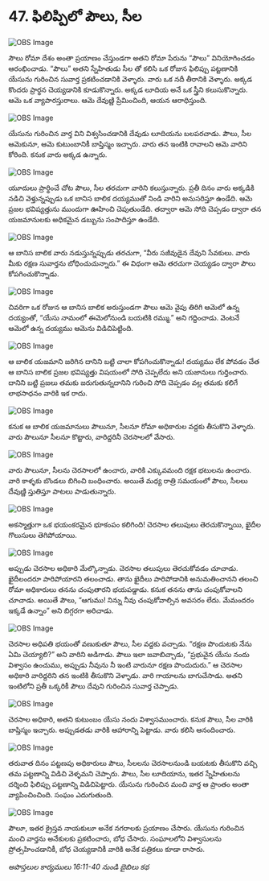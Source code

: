 # 47. ఫిలిప్పిలో పౌలు, సీల

![OBS Image](https://cdn.door43.org/obs/jpg/360px/obs-en-47-01.jpg)

సౌలు రోమా దేశం అంతా ప్రయాణం చేస్తుండగా అతని రోమా పేరును “పౌలు” వినియోగించడం ఆరంభించాడు. “పౌలు” అతని స్నేహితుడు సీల తో కలిసి ఒక రోజున ఫిలిప్పు పట్టణానికి యేసును గురించిన సువార్త ప్రకటించడానికి వెళ్ళారు. వారు ఒక నదీ తీరానికి వెళ్ళారు. అక్కడ కొందరు ప్రార్థన చెయ్యడానికి కూడుకొన్నారు. అక్కడ లూదియ అనే ఒక స్త్రీని కలుసుకొన్నారు. ఆమె ఒక వ్యాపారస్తురాలు. ఆమె దేవుణ్ణి ప్రేమించింది, ఆయన ఆరాధిస్తుంది. 

![OBS Image](https://cdn.door43.org/obs/jpg/360px/obs-en-47-02.jpg)

యేసును గురించిన వార్త విని విశ్వసించడానికి దేవుడు లూదియను బలపరచాడు. పౌలు, సీల ఆమెకునూ, ఆమె కుటుంబానికీ బాప్తిస్మం ఇచ్చారు. వారు తన ఇంటికి రావాలని ఆమె వారిని కోరింది. కనుక వారు అక్కడ ఉన్నారు. 

![OBS Image](https://cdn.door43.org/obs/jpg/360px/obs-en-47-03.jpg)

యూదులు ప్రార్థించే చోట పౌలు, సీల తరచుగా వారిని కలుస్తున్నారు. ప్రతీ దినం వారు అక్కడికి నడిచి వెళ్తున్నప్పుడు ఒక బానిస బాలిక దయ్యముతో నిండి వారిని అనుసరిస్తూ ఉండేది. ఆమె ప్రజల భవిష్యత్తును ముందుగా ఊహించి చెపుతుండేది. తద్వారా ఆమె సోది చెప్పడం ద్వారా తన యజమానులకు అధికమైన డబ్బును సంపాదిస్తూ ఉండేది.

![OBS Image](https://cdn.door43.org/obs/jpg/360px/obs-en-47-04.jpg)

ఆ బానిస బాలిక వారు నడుస్తున్నప్పుడు తరచుగా, “వీరు సజీవుడైన దేవుని సేవకులు. వారు మీకు రక్షణ సువార్తను బోధించుచున్నారు.” ఈ విధంగా ఆమె తరచుగా చెయ్యడం ద్వారా పౌలు కోపగించుకొన్నాడు.

![OBS Image](https://cdn.door43.org/obs/jpg/360px/obs-en-47-05.jpg)

చివరిగా ఒక రోజున ఆ బానిస బాలిక అరుస్తుండగా పౌలు ఆమె వైపు తిరిగి ఆమెలో ఉన్న దయ్యంతో, “యేసు నామంలో ఈమెలోనుండి బయటికి రమ్ము.” అని గద్దించాడు. వెంటనే ఆమెలో ఉన్న దయ్యము ఆమెను విడిచిపెట్టింది.

![OBS Image](https://cdn.door43.org/obs/jpg/360px/obs-en-47-06.jpg)

ఆ బాలిక యజమాని జరిగిన దానిని బట్టి చాలా కోపగించుకొన్నాడు! దయ్యము లేక పోవడం చేత ఆ బానిస బాలిక ప్రజల భవిష్యత్తు విషయంలో సోది చెప్పలేదు అని యజానులు గుర్తించారు. దానిని బట్టి ప్రజలు తమకు జరుగుతున్నదానిని గురించి సోది చెప్పడం వల్ల తమకు కలిగే లాభసాధనం వారికి ఇక రాదు.

![OBS Image](https://cdn.door43.org/obs/jpg/360px/obs-en-47-07.jpg)

కనుక ఆ బాలిక యజమానులు పౌలునూ, సీలనూ రోమా అధికారుల వద్దకు తీసుకొని వెళ్ళారు. వారు పౌలునూ సీలనూ కొట్టారు, వారిద్దరినీ చెరసాలలో వేసారు.

![OBS Image](https://cdn.door43.org/obs/jpg/360px/obs-en-47-08.jpg)

వారు పౌలునూ, సీలను చెరసాలలో ఉంచారు, వారికి ఎక్కువమంది రక్షక భటులను ఉంచారు. వారి కాళ్ళకు బొండలు బిగించి బంధించారు. అయితే మధ్య రాత్రి సమయంలో పౌలు, సీలలు దేవుణ్ణి స్తుతిస్తూ పాటలు పాడుతున్నారు.

![OBS Image](https://cdn.door43.org/obs/jpg/360px/obs-en-47-09.jpg)

అకస్మాత్తుగా ఒక భయంకరమైన భూకంపం కలిగింది! చెరసాల తలుపులు తెరచుకొన్నాయి, ఖైదీల గొలుసులు తెగిపోయాయి.

![OBS Image](https://cdn.door43.org/obs/jpg/360px/obs-en-47-10.jpg)

అప్పుడు చెరసాల అధికారి మేల్కొన్నాడు. చెరసాల తలుపులు తెరచుకోవడం చూచాడు. ఖైదీలందరూ పారిపోయారని తలంచాడు. తాను ఖైదీలు పారిపోడానికి అనుమతించానని తలంచి రోమా అధికారులు తనను చంపుతారని భయపడ్డాడు. కనుక తనను తాను చంపుకోవాలని చూచాడు. అయితే పౌలు, “ఆగుము! నిన్ను నీవు చంపుకోవాల్సిన అవసరం లేదు. మేమందరం ఇక్కడే ఉన్నాం” అని బిగ్గరగా అరిచాడు. 

![OBS Image](https://cdn.door43.org/obs/jpg/360px/obs-en-47-11.jpg)

చెరసాల అధిపతి భయంతో వణుకుతూ పౌలు, సీల వద్దకు వచ్చాడు. “రక్షణ పొందుటకు నేను ఏమి చెయ్యాలి?” అని వారిని అడిగాడు. పౌలు ఇలా జవాబిచ్చాడు, “ప్రభువైన యేసు నందు విశ్వాసం ఉంచుము, అప్పుడు నీవును నీ ఇంటి వారునూ రక్షణ పొందుదురు.” ఆ చెరసాల అధికారి వారిద్దరిని తన ఇంటికి తీసుకొని వెళ్ళాడు. వారి గాయాలను బాగుచేసాడు. అతని ఇంటిలోని ప్రతీ ఒక్కరికీ పౌలు దేవుని గురించిన సువార్త చెప్పాడు. 

![OBS Image](https://cdn.door43.org/obs/jpg/360px/obs-en-47-12.jpg)

చెరసాల అధికారి, అతని కుటుంబం యేసు నందు విశ్వాసముంచారు. కనుక పౌలు, సీల వారికి బాప్తిస్మం ఇచ్చారు. అప్పుడతడు వారికి ఆహారాన్ని పెట్టాడు. వారు కలిసి ఆనందించారు.

![OBS Image](https://cdn.door43.org/obs/jpg/360px/obs-en-47-13.jpg)

తరువాత దినం పట్టణపు అధికారులు పౌలు, సీలలను చెరసాలనుండి బయటకు తీసుకొని వచ్చి తమ పట్టణాన్ని విడిచి వెళ్ళమని చెప్పారు. పౌలు, సీల లూదియాను, ఇతర స్నేహితులను దర్శించి ఫిలిప్పు పట్టణాన్ని విడిచిపెట్టారు. యేసును గురించిన మంచి వార్త ఆ ప్రాంతం అంతా వ్యాపించించింది. సంఘం ఎదుగుతుంది. 

![OBS Image](https://cdn.door43.org/obs/jpg/360px/obs-en-47-14.jpg)

పౌలూ, ఇతర క్రైస్తవ నాయకులూ అనేక నగరాలకు ప్రయాణం చేసారు. యేసును గురించిన మంచి వార్తను అనేకులకు ప్రకటించారు, బోధ చేసారు. సంఘాలలోని విశ్వాసులను ప్రోత్సహించడానికీ, బోధ చెయ్యడానికీ వారికి అనేక పత్రికలు కూడా రాసారు.

_అపొస్తలుల కార్యములు 16:11-40 నుండి బైబిలు కథ_

